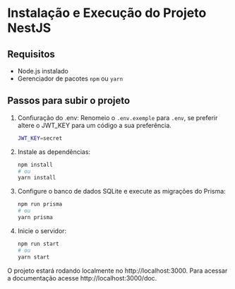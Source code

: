 # Instalação e Execução do Projeto NestJS

## Requisitos
- Node.js instalado
- Gerenciador de pacotes `npm` ou `yarn`

## Passos para subir o projeto

1. Confiuração do .env:
Renomeio o `.env.exemple` para `.env`, se preferir altere o JWT_KEY para um código a sua preferência.
   ```sh
   JWT_KEY=secret
   ```

2. Instale as dependências:
   ```sh
   npm install
   # ou
   yarn install
   ```

3. Configure o banco de dados SQLite e execute as migrações do Prisma:
   ```sh
   npm run prisma
   # ou
   yarn prisma
   ```

4. Inicie o servidor:
   ```sh
   npm run start
   # ou
   yarn start
   ```

O projeto estará rodando localmente no http://localhost:3000.
Para acessar a documentação acesse http://localhost:3000/doc.


